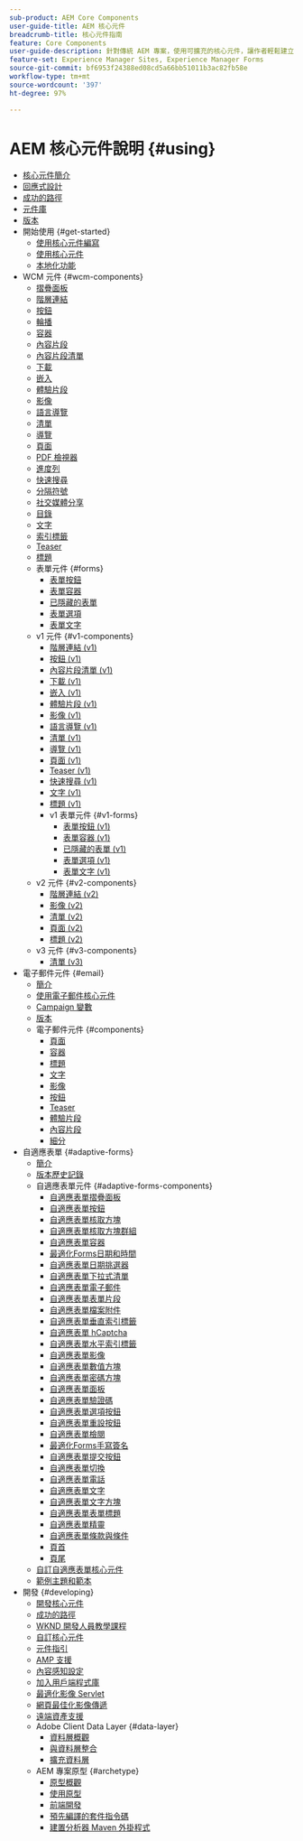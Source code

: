 ```yaml
---
sub-product: AEM Core Components
user-guide-title: AEM 核心元件
breadcrumb-title: 核心元件指南
feature: Core Components
user-guide-description: 針對傳統 AEM 專案，使用可擴充的核心元件，讓作者輕鬆建立內容。
feature-set: Experience Manager Sites, Experience Manager Forms
source-git-commit: bf6953f24388ed08cd5a66bb51011b3ac82fb58e
workflow-type: tm+mt
source-wordcount: '397'
ht-degree: 97%

---
```



# AEM 核心元件說明 {#using}

+ [核心元件簡介](/help/introduction.md)
+ [回應式設計](/help/responsive.md)
+ [成功的路徑](/help/developing/success.md)
+ [元件庫](https://adobe.com/go/aem_cmp_library)
+ [版本](/help/versions.md)
+ 開始使用 {#get-started}
   + [使用核心元件編寫](/help/get-started/authoring.md)
   + [使用核心元件](/help/get-started/using.md)
   + [本地化功能](/help/get-started/localization.md)
+ WCM 元件 {#wcm-components}
   + [摺疊面板](/help/components/accordion.md)
   + [階層連結](/help/components/breadcrumb.md)
   + [按鈕](/help/components/button.md)
   + [輪播](/help/components/carousel.md)
   + [容器](/help/components/container.md)
   + [內容片段](/help/components/content-fragment-component.md)
   + [內容片段清單](/help/components/content-fragment-list.md)
   + [下載](/help/components/download.md)
   + [嵌入](/help/components/embed.md)
   + [體驗片段](/help/components/experience-fragment.md)
   + [影像](/help/components/image.md)
   + [語言導覽](/help/components/language-navigation.md)
   + [清單](/help/components/list.md)
   + [導覽](/help/components/navigation.md)
   + [頁面](/help/components/page.md)
   + [PDF 檢視器](/help/components/pdf-viewer.md)
   + [進度列](/help/components/progress-bar.md)
   + [快速搜尋](/help/components/quick-search.md)
   + [分隔符號](/help/components/separator.md)
   + [社交媒體分享](/help/components/sharing.md)
   + [目錄](/help/components/tableofcontents.md)
   + [文字](/help/components/text.md)
   + [索引標籤](/help/components/tabs.md)
   + [Teaser](/help/components/teaser.md)
   + [標題](/help/components/title.md)
   + 表單元件 {#forms}
      + [表單按鈕](/help/components/forms/form-button.md)
      + [表單容器](/help/components/forms/form-container.md)
      + [已隱藏的表單](/help/components/forms/form-hidden.md)
      + [表單選項](/help/components/forms/form-options.md)
      + [表單文字](/help/components/forms/form-text.md)
   + v1 元件 {#v1-components}
      + [階層連結 (v1)](/help/components/v1/breadcrumb-v1.md)
      + [按鈕 (v1)](/help/components/v1/button.md)
      + [內容片段清單 (v1)](/help/components/v1/content-fragment-list.md)
      + [下載 (v1)](/help/components/v1/download.md)
      + [嵌入 (v1)](/help/components/v1/embed.md)
      + [體驗片段 (v1)](/help/components/v1/experience-fragment.md)
      + [影像 (v1)](/help/components/v1/image-v1.md)
      + [語言導覽 (v1)](/help/components/v1/language-navigation.md)
      + [清單 (v1)](/help/components/v1/list-v1.md)
      + [導覽 (v1)](/help/components/v1/navigation.md)
      + [頁面 (v1)](/help/components/v1/page-v1.md)
      + [Teaser (v1)](/help/components/v1/teaser.md)
      + [快速搜尋 (v1)](/help/components/v1/quick-search.md)
      + [文字 (v1)](/help/components/v1/text-v1.md)
      + [標題 (v1)](/help/components/v1/title-v1.md)
      + v1 表單元件 {#v1-forms}
         + [表單按鈕 (v1)](/help/components/v1/form-button-v1.md)
         + [表單容器 (v1)](/help/components/v1/form-container-v1.md)
         + [已隱藏的表單 (v1)](/help/components/v1/form-hidden-v1.md)
         + [表單選項 (v1)](/help/components/v1/form-options-v1.md)
         + [表單文字 (v1)](/help/components/v1/form-text-v1.md)
   + v2 元件 {#v2-components}
      + [階層連結 (v2)](/help/components/v2/breadcrumb.md)
      + [影像 (v2)](/help/components/v2/image.md)
      + [清單 (v2)](/help/components/v2/list.md)
      + [頁面 (v2)](/help/components/v2/page.md)
      + [標題 (v2)](/help/components/v2/title.md)
   + v3 元件 {#v3-components}
      + [清單 (v3)](/help/components/v3/list.md)
+ 電子郵件元件 {#email}
   + [簡介](/help/email/introduction.md)
   + [使用電子郵件核心元件](/help/email/using.md)
   + [Campaign 變數](/help/email/campaign-variables.md)
   + [版本](/help/email/versions.md)
   + 電子郵件元件 {#components}
      + [頁面](/help/email/components/page.md)
      + [容器](/help/email/components/container.md)
      + [標題](/help/email/components/title.md)
      + [文字](/help/email/components/text.md)
      + [影像](/help/email/components/image.md)
      + [按鈕](/help/email/components/button.md)
      + [Teaser](/help/email/components/teaser.md)
      + [體驗片段](/help/email/components/experience-fragment.md)
      + [內容片段](/help/email/components/content-fragment.md)
      + [細分](/help/email/components/segmentation.md)
+ 自適應表單 {#adaptive-forms}
   + [簡介](/help/adaptive-forms/introduction.md)
   + [版本歷史記錄](/help/adaptive-forms/version.md)
   + 自適應表單元件 {#adaptive-forms-components}
      + [自適應表單摺疊面板](/help/adaptive-forms/components/accordion.md)
      + [自適應表單按鈕](/help/adaptive-forms/components/button.md)
      + [自適應表單核取方塊](/help/adaptive-forms/components/checkbox.md)
      + [自適應表單核取方塊群組](/help/adaptive-forms/components/checkbox-group.md)
      + [自適應表單容器](/help/adaptive-forms/components/form-container.md)
      + [最適化Forms日期和時間](/help/adaptive-forms/components/date-time-component.md)
      + [自適應表單日期挑選器](/help/adaptive-forms/components/date-picker.md)
      + [自適應表單下拉式清單](/help/adaptive-forms/components/drop-down-list.md)
      + [自適應表單電子郵件](/help/adaptive-forms/components/email.md)
      + [自適應表單表單片段](/help/adaptive-forms/components/adaptive-form-fragment.md)
      + [自適應表單檔案附件](/help/adaptive-forms/components/file-attachment.md)
      + [自適應表單垂直索引標籤](/help/adaptive-forms/components/vertical-tabs.md)
      + [自適應表單 hCaptcha](/help/adaptive-forms/components/hcaptcha.md)
      + [自適應表單水平索引標籤](/help/adaptive-forms/components/horizontal-tabs.md)
      + [自適應表單影像](/help/adaptive-forms/components/image.md)
      + [自適應表單數值方塊](/help/adaptive-forms/components/numeric-box.md)
      + [自適應表單密碼方塊](/help/adaptive-forms/components/password-box.md)
      + [自適應表單面板](/help/adaptive-forms/components/panel.md)
      + [自適應表單驗證碼](/help/adaptive-forms/components/adaptive-form-recaptcha.md)
      + [自適應表單選項按鈕](/help/adaptive-forms/components/radio-button.md)
      + [自適應表單重設按鈕](/help/adaptive-forms/components/reset-button.md)
      + [自適應表單檢閱](/help/adaptive-forms/components/review.md)
      + [最適化Forms手寫簽名](/help/adaptive-forms/components/scribble-signature.md)
      + [自適應表單提交按鈕](/help/adaptive-forms/components/submit-button.md)
      + [自適應表單切換](/help/adaptive-forms/components/adaptive-form-switch.md)
      + [自適應表單電話](/help/adaptive-forms/components/phone.md)
      + [自適應表單文字](/help/adaptive-forms/components/text.md)
      + [自適應表單文字方塊](/help/adaptive-forms/components/text-box.md)
      + [自適應表單表單標題](/help/adaptive-forms/components/form-title.md)
      + [自適應表單精靈](/help/adaptive-forms/components/wizard.md)
      + [自適應表單條款與條件](/help/adaptive-forms/components/terms-and-conditions.md)
      + [頁首](/help/adaptive-forms/components/header.md)
      + [頁尾](/help/adaptive-forms/components/footer.md)
   + [自訂自適應表單核心元件](/help/developing/customize-adaptive-forms-core-components.md)
   + [範例主題和範本](/help/adaptive-forms/sample-themes-templates-form-data-models-core-components.md)
+ 開發 {#developing}
   + [開發核心元件](/help/developing/overview.md)
   + [成功的路徑](https://experienceleague.adobe.com/docs/experience-manager-core-components/using/success.html)
   + [WKND 開發人員教學課程](https://experienceleague.adobe.com/docs/experience-manager-learn/getting-started-wknd-tutorial-develop/overview.html)
   + [自訂核心元件](/help/developing/customizing.md)
   + [元件指引](/help/developing/guidelines.md)
   + [AMP 支援](/help/developing/amp.md)
   + [內容感知設定](/help/developing/context-aware-configs.md)
   + [加入用戶端程式庫](/help/developing/including-clientlibs.md)
   + [最適化影像 Servlet](/help/developing/adaptive-image-servlet.md)
   + [網頁最佳化影像傳遞](/help/developing/web-optimized-image-delivery.md)
   + [遠端資產支援](/help/developing/remote-assets.md)
   + Adobe Client Data Layer {#data-layer}
      + [資料層概觀](/help/developing/data-layer/overview.md)
      + [與資料層整合](/help/developing/data-layer/integrations.md)
      + [擴充資料層](/help/developing/data-layer/extending.md)
   + AEM 專案原型 {#archetype}
      + [原型概觀](/help/developing/archetype/overview.md)
      + [使用原型](/help/developing/archetype/using.md)
      + [前端開發](/help/developing/archetype/front-end.md)
      + [預先編譯的套件指令碼](/help/developing/archetype/precompiled-bundled-scripts.md)
      + [建置分析器 Maven 外掛程式](/help/developing/archetype/build-analyzer-maven-plugin.md)
